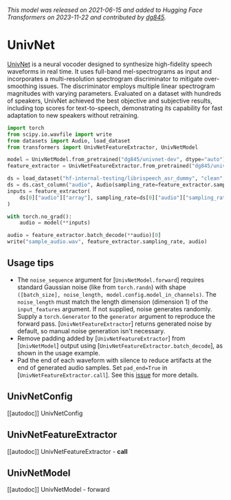 <!--Copyright 2023 The HuggingFace Team. All rights reserved.

Licensed under the Apache License, Version 2.0 (the "License"); you may not use this file except in compliance with
the License. You may obtain a copy of the License at

http://www.apache.org/licenses/LICENSE-2.0

Unless required by applicable law or agreed to in writing, software distributed under the License is distributed on
an "AS IS" BASIS, WITHOUT WARRANTIES OR CONDITIONS OF ANY KIND, either express or implied. See the License for the
specific language governing permissions and limitations under the License.

⚠️ Note that this file is in Markdown but contain specific syntax for our doc-builder (similar to MDX) that may not be
rendered properly in your Markdown viewer.

-->
*This model was released on 2021-06-15 and added to Hugging Face Transformers on 2023-11-22 and contributed by [dg845](https://huggingface.co/dg845).*

# UnivNet

[UnivNet](https://huggingface.co/papers/2106.07889) is a neural vocoder designed to synthesize high-fidelity speech waveforms in real time. It uses full-band mel-spectrograms as input and incorporates a multi-resolution spectrogram discriminator to mitigate over-smoothing issues. The discriminator employs multiple linear spectrogram magnitudes with varying parameters. Evaluated on a dataset with hundreds of speakers, UnivNet achieved the best objective and subjective results, including top scores for text-to-speech, demonstrating its capability for fast adaptation to new speakers without retraining.

<hfoptions id="usage">
<hfoption id="UnivNetModel">

```py
import torch
from scipy.io.wavfile import write
from datasets import Audio, load_dataset
from transformers import UnivNetFeatureExtractor, UnivNetModel

model = UnivNetModel.from_pretrained("dg845/univnet-dev", dtype="auto")
feature_extractor = UnivNetFeatureExtractor.from_pretrained("dg845/univnet-dev")

ds = load_dataset("hf-internal-testing/librispeech_asr_dummy", "clean", split="validation")
ds = ds.cast_column("audio", Audio(sampling_rate=feature_extractor.sampling_rate))
inputs = feature_extractor(
    ds[0]["audio"]["array"], sampling_rate=ds[0]["audio"]["sampling_rate"], pad_end=True, return_tensors="pt"
)

with torch.no_grad():
    audio = model(**inputs)

audio = feature_extractor.batch_decode(**audio)[0]
write("sample_audio.wav", feature_extractor.sampling_rate, audio)
```

</hfoption>
</hfoptions>

## Usage tips

- The `noise_sequence` argument for [`UnivNetModel.forward`] requires standard Gaussian noise (like from `torch.randn`) with shape `([batch_size], noise_length, model.config.model_in_channels)`. The `noise_length` must match the length dimension (dimension 1) of the `input_features` argument. If not supplied, noise generates randomly. Supply a `torch.Generator` to the `generator` argument to reproduce the forward pass. [`UnivNetFeatureExtractor`] returns generated noise by default, so manual noise generation isn't necessary.
- Remove padding added by [`UnivNetFeatureExtractor`] from [`UnivNetModel`] output using [`UnivNetFeatureExtractor.batch_decode`], as shown in the usage example.
- Pad the end of each waveform with silence to reduce artifacts at the end of generated audio samples. Set `pad_end=True` in [`UnivNetFeatureExtractor.call`]. See this [issue](https://github.com/mindslab-ai/univnet/issues/8) for more details.

## UnivNetConfig

[[autodoc]] UnivNetConfig

## UnivNetFeatureExtractor

[[autodoc]] UnivNetFeatureExtractor
    - __call__

## UnivNetModel

[[autodoc]] UnivNetModel
    - forward

